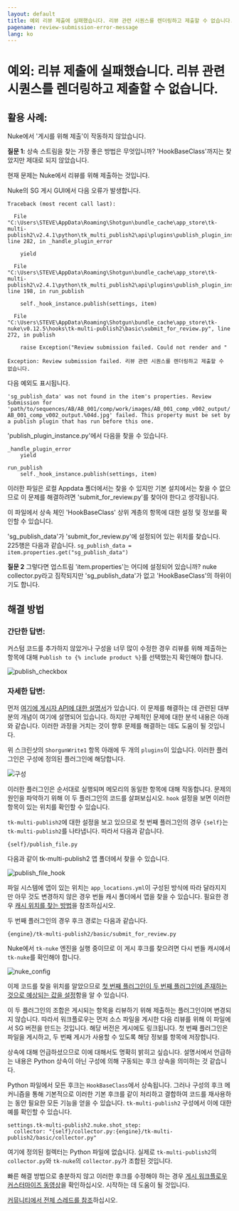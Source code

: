 ```yaml
---
layout: default
title: 예외 리뷰 제출에 실패했습니다. 리뷰 관련 시퀀스를 렌더링하고 제출할 수 없습니다.
pagename: review-submission-error-message
lang: ko
---
```


# 예외: 리뷰 제출에 실패했습니다. 리뷰 관련 시퀀스를 렌더링하고 제출할 수 없습니다.

## 활용 사례:

Nuke에서 '게시를 위해 제출'이 작동하지 않았습니다.

**질문 1:**
상속 스트림을 찾는 가장 좋은 방법은 무엇입니까? 'HookBaseClass'까지는 찾았지만 제대로 되지 않았습니다.

현재 문제는 Nuke에서 리뷰를 위해 제출하는 것입니다.

Nuke의 SG 게시 GUI에서 다음 오류가 발생합니다.


    Traceback (most recent call last):

      File "C:\Users\STEVE\AppData\Roaming\Shotgun\bundle_cache\app_store\tk-multi-publish2\v2.4.1\python\tk_multi_publish2\api\plugins\publish_plugin_instance.py", line 282, in _handle_plugin_error

        yield

      File "C:\Users\STEVE\AppData\Roaming\Shotgun\bundle_cache\app_store\tk-multi-publish2\v2.4.1\python\tk_multi_publish2\api\plugins\publish_plugin_instance.py", line 198, in run_publish

        self._hook_instance.publish(settings, item)

      File "C:\Users\STEVE\AppData\Roaming\Shotgun\bundle_cache\app_store\tk-nuke\v0.12.5\hooks\tk-multi-publish2\basic\submit_for_review.py", line 272, in publish

        raise Exception("Review submission failed. Could not render and "

    Exception: Review submission failed. 리뷰 관련 시퀀스를 렌더링하고 제출할 수 없습니다.

다음 예외도 표시됩니다.

`'sg_publish_data' was not found in the item's properties. Review Submission for 'path/to/sequences/AB/AB_001/comp/work/images/AB_001_comp_v002_output/AB_001_comp_v002_output.%04d.jpg' failed. This property must be set by a publish plugin that has run before this one.`


'publish_plugin_instance.py'에서 다음을 찾을 수 있습니다.


    _handle_plugin_error
        yield

    run_publish
        self._hook_instance.publish(settings, item)

이러한 파일은 로컬 Appdata 폴더에서는 찾을 수 있지만 기본 설치에서는 찾을 수 없으므로 이 문제를 해결하려면 'submit_for_review.py'를 찾아야 한다고 생각됩니다.

이 파일에서 상속 체인 'HookBaseClass' 상위 계층의 항목에 대한 설정 및 정보를 확인할 수 있습니다.

'sg_publish_data'가 'submit_for_review.py'에 설정되어 있는 위치를 찾습니다. 225행은 다음과 같습니다. `sg_publish_data = item.properties.get("sg_publish_data")`

**질문 2**
그렇다면 업스트림 'item.properties'는 어디에 설정되어 있습니까? nuke collector.py라고 짐작되지만 'sg_publish_data'가 없고 'HookBaseClass'의 하위이기도 합니다.

## 해결 방법

### 간단한 답변:

커스텀 코드를 추가하지 않았거나 구성을 너무 많이 수정한 경우 리뷰를 위해 제출하는 항목에 대해 `Publish to {% include product %}`를 선택했는지 확인해야 합니다.

![publish_checkbox](images/review-submission-error-message-01.jpeg)

### 자세한 답변:

먼저 [여기에 게시자 API에 대한 설명서](https://developer.shotgridsoftware.com/tk-multi-publish2/)가 있습니다. 이 문제를 해결하는 데 관련된 대부분의 개념이 여기에 설명되어 있습니다. 하지만 구체적인 문제에 대한 분석 내용은 아래와 같습니다. 이러한 과정을 거치는 것이 향후 문제를 해결하는 데도 도움이 될 것입니다.

위 스크린샷의 `ShorgunWrite1` 항목 아래에 두 개의 `plugins`이 있습니다. 이러한 플러그인은 구성에 정의된 플러그인에 해당합니다.

![구성](images/review-submission-error-message-02.jpeg)

이러한 플러그인은 순서대로 실행되며 메모리의 동일한 항목에 대해 작동합니다. 문제의 원인을 파악하기 위해 이 두 플러그인의 코드를 살펴보십시오. `hook` 설정을 보면 이러한 항목이 있는 위치를 확인할 수 있습니다.

`tk-multi-publish2`에 대한 설정을 보고 있으므로 첫 번째 플러그인의 경우 `{self}`는 `tk-multi-publish2`를 나타냅니다. 따라서 다음과 같습니다.
```
{self}/publish_file.py
```
다음과 같이 tk-multi-publish2 앱 폴더에서 찾을 수 있습니다.

![publish_file_hook](images/review-submission-error-message-03.jpeg)

파일 시스템에 앱이 있는 위치는 `app_locations.yml`이 구성된 방식에 따라 달라지지만 아무 것도 변경하지 않은 경우 번들 캐시 폴더에서 앱을 찾을 수 있습니다. 필요한 경우 [캐시 위치를 찾는 방법](https://developer.shotgridsoftware.com/ko/7c9867c0/)을 참조하십시오.

두 번째 플러그인의 경우 후크 경로는 다음과 같습니다.
```
{engine}/tk-multi-publish2/basic/submit_for_review.py
```
Nuke에서 `tk-nuke` 엔진을 실행 중이므로 이 게시 후크를 찾으려면 다시 번들 캐시에서 `tk-nuke`를 확인해야 합니다.

![nuke_config](images/review-submission-error-message-04.jpeg)

이제 코드를 찾을 위치를 알았으므로 [첫 번째 플러그인이 두 번째 플러그인에 존재하는 것으로 예상되는 값을 설정](https://github.com/shotgunsoftware/tk-multi-publish2/blob/a83e35dbf1a85eac7c3abd7e7f5509a42a8b8cf1/hooks/publish_file.py#L425)함을 알 수 있습니다.

이 두 플러그인의 조합은 게시되는 항목을 리뷰하기 위해 제출하는 플러그인이며 변경되지 않습니다. 따라서 워크플로우는 먼저 소스 파일을 게시한 다음 리뷰를 위해 이 파일에서 SG 버전을 만드는 것입니다. 해당 버전은 게시에도 링크됩니다. 첫 번째 플러그인은 파일을 게시하고, 두 번째 게시가 사용할 수 있도록 해당 정보를 항목에 저장합니다.

상속에 대해 언급하셨으므로 이에 대해서도 명확히 밝히고 싶습니다. 설명서에서 언급하는 내용은 Python 상속이 아닌 구성에 의해 구동되는 후크 상속을 의미하는 것 같습니다.

Python 파일에서 모든 후크는 `HookBaseClass`에서 상속됩니다. 그러나 구성의 후크 메커니즘을 통해 기본적으로 이러한 기본 후크를 같이 처리하고 결합하여 코드를 재사용하는 동안 필요한 모든 기능을 얻을 수 있습니다. `tk-multi-publish2` 구성에서 이에 대한 예를 확인할 수 있습니다.

```
settings.tk-multi-publish2.nuke.shot_step:
  collector: "{self}/collector.py:{engine}/tk-multi-publish2/basic/collector.py"
```

여기에 정의된 컬렉터는 Python 파일에 없습니다. 실제로 `tk-multi-publish2`의 `collector.py`와 `tk-nuke`의 `collector.py`가 조합된 것입니다.

빠른 해결 방법으로 충분하지 않고 이러한 후크를 수정해야 하는 경우 [게시 워크플로우 커스터마이즈 동영상](https://developer.shotgridsoftware.com/ko/869a6fab/#shotgrid-toolkit-webinar-videos)을 확인하십시오. 시작하는 데 도움이 될 것입니다.

[커뮤니티에서 전체 스레드를 참조](https://community.shotgridsoftware.com/t/nuke-submit-for-review-py/10026)하십시오.

